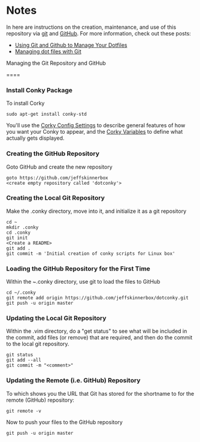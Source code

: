 <!--
Maintainer:   jeffskinnerbox@yahoo.com / www.jeffskinnerbox.me
Version:      1.0.4
-->

# Notes
In here are instructions on the creation, maintenance, and use of this repository
via [git][01] and [GitHub][02].  For more information, check out these posts:

* [Using Git and Github to Manage Your Dotfiles][03]
* [Managing dot files with Git][04]

Managing the Git Repository and GitHub

====
### Install Conky Package
To install Corky

    sudo apt-get install conky-std

You'll use the [Corky Config Settings][05] to describe general features of how you want your Conky to appear,
and the [Corky Variables][06] to define what actually gets displayed.

### Creating the GitHub Repository
Goto GitHub and create the new repository

    goto https://github.com/jeffskinnerbox
    <create empty repository called 'dotconky'>

### Creating the Local Git Repository
Make the .conky directory, move into it, and initialize it as a git repository

    cd ~
    mkdir .conky
    cd .conky
    git init
    <Create a README>
    git add .
    git commit -m 'Initial creation of conky scripts for Linux box'

### Loading the GitHub Repository for the First Time
Within the ~.conky directory, use git to load the files to GitHub

    cd ~/.conky
    git remote add origin https://github.com/jeffskinnerbox/dotconky.git
    git push -u origin master

### Updating the Local Git Repository
Within the .vim directory, do a "get status" to see what will be included in the commit,
add files (or remove) that are required, and then do the commit to the local git repository.

    git status
    git add --all
    git commit -m "<comment>"

### Updating the Remote (i.e. GitHub) Repository
To which shows you the URL that Git has stored for the shortname to for
the remote (GitHub) repository:

    git remote -v

Now to push your files to the GitHub repository

    git push -u origin master



[01]:http://git-scm.com/
[02]:https://github.com/
[03]:http://blog.smalleycreative.com/tutorials/using-git-and-github-to-manage-your-dotfiles/
[04]:http://blog.sanctum.geek.nz/managing-dot-files-with-git/
[05]:http://conky.sourceforge.net/config_settings.html
[06]:http://conky.sourceforge.net/variables.html

